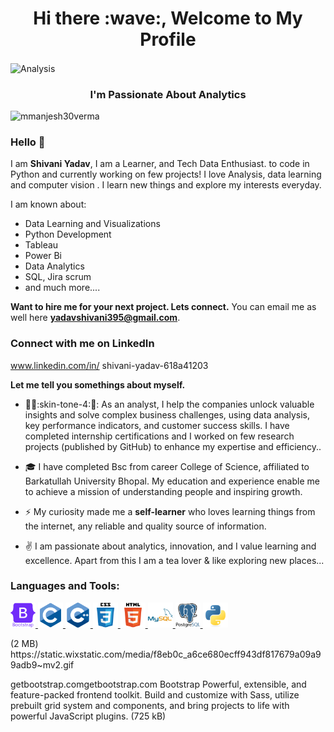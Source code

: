 
<h1 align="center">Hi there :wave:, Welcome to My Profile</h1>
<img align="center" text-align="center" alt="Analysis" width="400" src="https://smartpmtraining.com/wp-content/uploads/2023/04/ctivity-rogress-rend62fe2eb248ab8_lg.gif">

<h3 align="center">I'm Passionate About Analytics</h3>
<p align="left"> <img src="https://komarev.com/ghpvc/?username=mmanjesh30verma&label=Profile%20views&color=0e75b6&style=flat" alt="mmanjesh30verma" /> </p>


### Hello :wave:
I am **Shivani Yadav**, I am a Learner, and Tech Data Enthusiast. to code in Python and currently working on few projects!
I love Analysis, data learning and computer vision . I learn new things and explore my interests everyday.

I am known about:
- Data Learning and Visualizations
- Python Development
- Tableau
- Power Bi
- Data Analytics
- SQL, Jira scrum
- and much more....

**Want to hire me for your next project. Lets connect.**
You can email me as well here **yadavshivani395@gmail.com**.

### Connect with me on LinkedIn
www.linkedin.com/in/
shivani-yadav-618a41203

**Let me tell you somethings about myself.**
 - :technologist::skin-tone-4::telescope:: As an analyst, I help the companies unlock valuable insights and solve complex business challenges, using data analysis, key performance indicators, and customer success skills. I have completed internship certifications and I worked on few research projects (published by GitHub) to enhance my expertise and efficiency..
 - :mortar_board: I have completed Bsc from career College of Science, affiliated to Barkatullah University Bhopal. My education and experience enable me to achieve a mission of understanding people and inspiring growth.
  
 - :zap: My curiosity made me a **self-learner** who loves learning things from the internet, any reliable and quality source of information.
 - :v:  I am passionate about analytics, innovation, and I value learning and excellence. Apart from this I am a tea lover & like exploring new places...
<h3 align="left">Languages and Tools:</h3>
<p align="left"> <a href="https://getbootstrap.com" target="_blank" rel="noreferrer"> <img src="https://raw.githubusercontent.com/devicons/devicon/master/icons/bootstrap/bootstrap-plain-wordmark.svg" alt="bootstrap" width="40" height="40"/> </a> <a href="https://www.cprogramming.com/" target="_blank" rel="noreferrer"> <img src="https://raw.githubusercontent.com/devicons/devicon/master/icons/c/c-original.svg" alt="c" width="40" height="40"/> </a> <a href="https://www.w3schools.com/cpp/" target="_blank" rel="noreferrer"> <img src="https://raw.githubusercontent.com/devicons/devicon/master/icons/cplusplus/cplusplus-original.svg" alt="cplusplus" width="40" height="40"/> </a> <a href="https://www.w3schools.com/css/" target="_blank" rel="noreferrer"> <img src="https://raw.githubusercontent.com/devicons/devicon/master/icons/css3/css3-original-wordmark.svg" alt="css3" width="40" height="40"/> </a> <a href="https://www.djangoproject.com/" target="_blank" rel="noreferrer">  <a href="https://www.w3.org/html/" target="_blank" rel="noreferrer"> <img src="https://raw.githubusercontent.com/devicons/devicon/master/icons/html5/html5-original-wordmark.svg" alt="html5" width="40" height="40"/> </a> <a href="https://www.mysql.com/" target="_blank" rel="noreferrer"> <img src="https://raw.githubusercontent.com/devicons/devicon/master/icons/mysql/mysql-original-wordmark.svg" alt="mysql" width="40" height="40"/> </a> <a href="https://www.postgresql.org" target="_blank" rel="noreferrer"> <img src="https://raw.githubusercontent.com/devicons/devicon/master/icons/postgresql/postgresql-original-wordmark.svg" alt="postgresql" width="40" height="40"/> </a> <a href="https://www.python.org" target="_blank" rel="noreferrer"> <img src="https://raw.githubusercontent.com/devicons/devicon/master/icons/python/python-original.svg" alt="python" width="40" height="40"/> </a> </p>
(2 MB)
https://static.wixstatic.com/media/f8eb0c_a6ce680ecff943df817679a09a99adb9~mv2.gif

getbootstrap.comgetbootstrap.com
Bootstrap
Powerful, extensible, and feature-packed frontend toolkit. Build and customize with Sass, utilize prebuilt grid system and components, and bring projects to life with powerful JavaScript plugins. (725 kB)


